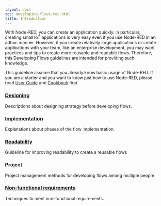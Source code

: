 ```yaml
---
layout: docs
toc: developing-flows-toc.html
title: Introduction
---
```


With Node-RED, you can create an application quickly.
In particular, creating small IoT applications is very easy even if you use Node-RED in an adhoc manner.
However, if you create relatively large applications or create applications with your team, like an enterprise development, you may want practices and tips to create more reusable and readable flows.
Therefore, this Developing Flows guidelines are intended for providing such knowledge.

This guideline assume that you already know basic usage of Node-RED.
If you are a starter and you want to know just how to use Node-RED, please read [User Guide](https://nodered.org/docs/user-guide/) and [Cookbook](https://cookbook.nodered.org/) first.

### [Designing](designing)

Descriptions about designing strategy before developing flows.

### [Implementation](implementation)

Explanations about phases of the flow implementation.

### [Readability](readability)

Guideline for improving readability to create a reusable flows

### [Project](multiple-developers)

Project management methods for developing flows among multiple people

### [Non-functional requirements](non-functional)

Techniques to meet non-functional requirements.


<!-- 
*Before adding guideline to the Node-RED official page through a pull request, we would like to discuss contents and where to place it with somebody who are interested in this guideline. This wiki page is for discussing them.*  

*At first, we’d like to show a contents list and where to place it on Node-RED official page. After that, we will write the actual contents and discuss it with Node-RED community because we would reduce unnecessary work.*  
-->